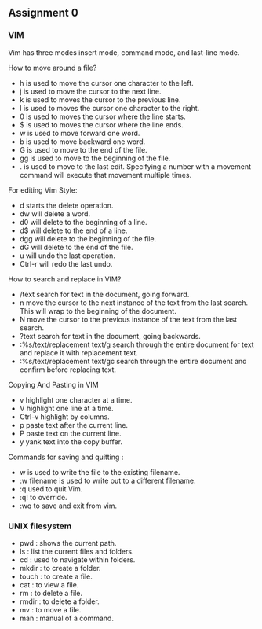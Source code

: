 
## Assignment 0

### VIM 

Vim has three modes insert mode, command mode, and last-line mode.

How to move around a file?

* h is used to move the cursor one character to the left.
* j is used to move the cursor to the next line.
* k is used to moves the cursor to the previous line.
* l is used to moves the cursor one character to the right.
* 0 is used to moves the cursor where the line starts.
* $ is used to moves the cursor where the line ends.
* w is used to move forward one word.
* b is used to move backward one word.
* G is used to move to the end of the file.
* gg is used to move to the beginning of the file.
* . is used to move to the last edit.
Specifying a number with a movement command
 will execute that movement multiple times.

 For editing Vim Style:
 

* d starts the delete operation.
* dw will delete a word.
* d0 will delete to the beginning of a line.
* d$ will delete to the end of a line.
* dgg will delete to the beginning of the file.
* dG will delete to the end of the file.
* u will undo the last operation.
* Ctrl-r will redo the last undo.


How to search and replace in VIM?
* /text search for text in the document, going forward.
* n move the cursor to the next instance of the text from the last search. This will wrap to the beginning of the document.
* N move the cursor to the previous instance of the text from the last search.
* ?text search for text in the document, going backwards.
* :%s/text/replacement text/g search through the entire document for text and replace it with replacement text.
* :%s/text/replacement text/gc search through the entire document and confirm before replacing text.


Copying And Pasting in VIM
* v highlight one character at a time.
* V highlight one line at a time.
* Ctrl-v highlight by columns.
* p paste text after the current line.
* P paste text on the current line.
* y yank text into the copy buffer.

Commands for saving and quitting :
* w is used to write the file to the existing filename. 
* :w filename is used to write out to a different filename.
* :q used to quit Vim.
* :q! to override.
* :wq to save and exit from vim.

### UNIX filesystem

* pwd : shows the current path.
* ls : list the current files and folders.
* cd : used to navigate within folders.
* mkdir : to create a folder.
* touch : to create a file.
* cat : to view a file.
* rm : to delete a file.
* rmdir : to delete a folder.
* mv : to move a file.
* man : manual of a command.




 